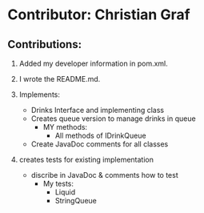 # Contributor: Christian Graf
## Contributions:

1. Added my developer information in pom.xml.


2. I wrote the README.md.


3. Implements:
    - Drinks Interface and implementing class
    - Creates queue version to manage drinks in queue
        - MY methods:
            - All methods of IDrinkQueue
    - Create JavaDoc comments for all classes

4. creates tests for existing implementation
    - discribe in JavaDoc & comments how to test
        - My tests:
            - Liquid
            - StringQueue